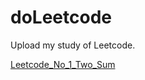 # doLeetcode
Upload my study of Leetcode.

[Leetcode_No_1_Two_Sum](./MyStudy/Leetcode_No_1_Two_Sum.md)

